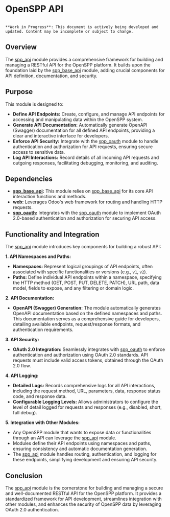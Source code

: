 # OpenSPP API

```{warning}

**Work in Progress**: This document is actively being developed and updated. Content may be incomplete or subject to change.
```

## Overview

The [spp_api](spp_api) module provides a comprehensive framework for building and managing a RESTful API for the OpenSPP platform. It builds upon the foundation laid by the [spp_base_api](spp_base_api) module, adding crucial components for API definition, documentation, and security. 

## Purpose

This module is designed to:

- **Define API Endpoints:** Create, configure, and manage API endpoints for accessing and manipulating data within the OpenSPP system.
- **Generate API Documentation:** Automatically generate OpenAPI (Swagger) documentation for all defined API endpoints, providing a clear and interactive interface for developers.
- **Enforce API Security:** Integrate with the [spp_oauth](spp_oauth) module to handle authentication and authorization for API requests, ensuring secure access to sensitive data.
- **Log API Interactions:** Record details of all incoming API requests and outgoing responses, facilitating debugging, monitoring, and auditing.

## Dependencies

- **[spp_base_api](spp_base_api):** This module relies on [spp_base_api](spp_base_api) for its core API interaction functions and methods.
- **web:** Leverages Odoo's web framework for routing and handling HTTP requests.
- **[spp_oauth](spp_oauth):** Integrates with the [spp_oauth](spp_oauth) module to implement OAuth 2.0-based authentication and authorization for securing API access.

## Functionality and Integration

The [spp_api](spp_api) module introduces key components for building a robust API:

**1. API Namespaces and Paths:**

- **Namespaces:**  Represent logical groupings of API endpoints, often associated with specific functionalities or versions (e.g., `v1`, `v2`).
- **Paths:** Define individual API endpoints within a namespace, specifying the HTTP method (GET, POST, PUT, DELETE, PATCH), URL path, data model, fields to expose, and any filtering or domain logic.

**2. API Documentation:**

- **OpenAPI (Swagger) Generation:** The module automatically generates OpenAPI documentation based on the defined namespaces and paths. This documentation serves as a comprehensive guide for developers, detailing available endpoints, request/response formats, and authentication requirements.

**3. API Security:**

- **OAuth 2.0 Integration:**  Seamlessly integrates with [spp_oauth](spp_oauth) to enforce authentication and authorization using OAuth 2.0 standards. API requests must include valid access tokens, obtained through the OAuth 2.0 flow. 

**4. API Logging:**

- **Detailed Logs:**  Records comprehensive logs for all API interactions, including the request method, URL, parameters, data, response status code, and response data.
- **Configurable Logging Levels:**  Allows administrators to configure the level of detail logged for requests and responses (e.g., disabled, short, full debug).

**5. Integration with Other Modules:**

- Any OpenSPP module that wants to expose data or functionalities through an API can leverage the [spp_api](spp_api) module.
- Modules define their API endpoints using namespaces and paths, ensuring consistency and automatic documentation generation.
- The [spp_api](spp_api) module handles routing, authentication, and logging for these endpoints, simplifying development and ensuring API security.

## Conclusion

The [spp_api](spp_api) module is the cornerstone for building and managing a secure and well-documented RESTful API for the OpenSPP platform. It provides a standardized framework for API development, streamlines integration with other modules, and enhances the security of OpenSPP data by leveraging OAuth 2.0 authentication. 
